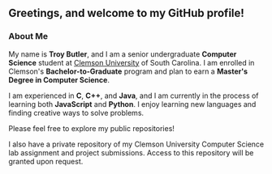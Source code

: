 ## Greetings, and welcome to my GitHub profile!


### About Me

<bullet>My name is <b>Troy Butler</b>, and I am a senior undergraduate <b>Computer Science</b> student at [Clemson University](https://www.clemson.edu/) of South Carolina.
I am enrolled in Clemson's <b>Bachelor-to-Graduate</b> program and plan to earn a <b>Master's Degree in Computer Science</b>.</bullet>

I am experienced in <b>C</b>, <b>C++</b>, and <b>Java</b>, and I am currently in the process of learning both <b>JavaScript</b> and <b>Python</b>. I enjoy learning new languages and finding creative
ways to solve problems.

Please feel free to explore my public repositories! 

I also have a private repository of my Clemson University Computer Science lab assignment and project submissions. Access to this repository will be granted upon request.
